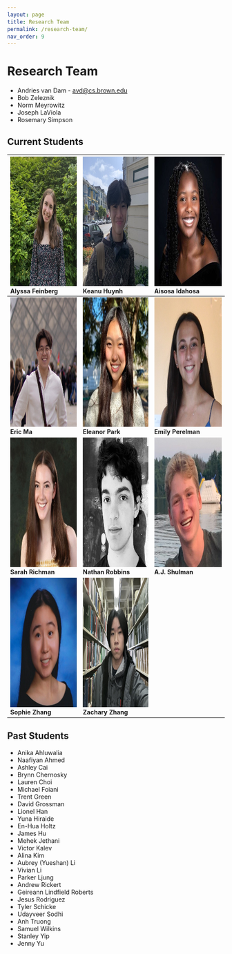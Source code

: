 ```yaml
---
layout: page
title: Research Team
permalink: /research-team/
nav_order: 9
---
```


# Research Team
- Andries van Dam - avd@cs.brown.edu
- Bob Zeleznik
- Norm Meyrowitz
- Joseph LaViola
- Rosemary Simpson

## Current Students

<img src="../assets/images/team/alyssa.jpeg" width="300" height="300"/> Alyssa Feinberg | <img src="../assets/images/team/keanu.jpeg" width="300" height="300"/> Keanu Huynh | <img src="../assets/images/team/aisosa.jpeg" width="300" height="300"/> Aisosa Idahosa |
 :---- | :---- | :---- |
<img src="../assets/images/team/eric.jpeg" width="300" height="300"/> **Eric Ma** | <img src="../assets/images/team/eleanor.jpeg" width="300" height="300"/> **Eleanor Park** | <img src="../assets/images/team/emily.jpeg" width="300" height="300"/> **Emily Perelman** | 
<img src="../assets/images/team/sarah.jpeg" width="300" height="300"/> **Sarah Richman** | <img src="../assets/images/team/nathan.jpeg" width="300" height="300"/> **Nathan Robbins** | <img src="../assets/images/team/aj.jpeg" width="300" height="300"/> **A.J. Shulman** | 
<img src="../assets/images/team/sophie.jpeg" width="300" height="300"/> **Sophie Zhang** | <img src="../assets/images/team/zachary.jpeg" width="300" height="300"/> **Zachary Zhang** |


## Past Students
- Anika Ahluwalia
- Naafiyan Ahmed
- Ashley Cai
- Brynn Chernosky
- Lauren Choi
- Michael Foiani
- Trent Green
- David Grossman
- Lionel Han
- Yuna Hiraide
- En-Hua Holtz
- James Hu
- Mehek Jethani
- Victor Kalev
- Alina Kim
- Aubrey (Yueshan) Li
- Vivian Li
- Parker Ljung
- Andrew Rickert
- Geireann Lindfield Roberts
- Jesus Rodriguez
- Tyler Schicke
- Udayveer Sodhi
- Anh Truong
- Samuel Wilkins
- Stanley Yip
- Jenny Yu
